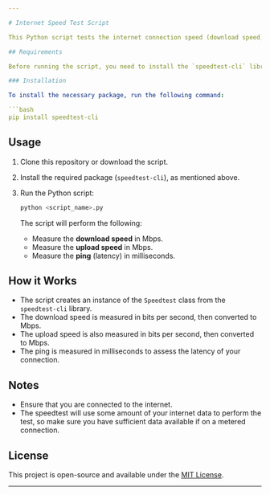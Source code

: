 ```yaml
---

# Internet Speed Test Script

This Python script tests the internet connection speed (download speed, upload speed, and ping) using the `speedtest-cli` library. The results are displayed in megabits per second (Mbps) for download and upload speeds, and in milliseconds (ms) for ping.

## Requirements

Before running the script, you need to install the `speedtest-cli` library.

### Installation

To install the necessary package, run the following command:

```bash
pip install speedtest-cli
```

## Usage

1. Clone this repository or download the script.

2. Install the required package (`speedtest-cli`), as mentioned above.

3. Run the Python script:

   ```bash
   python <script_name>.py
   ```

   The script will perform the following:
   - Measure the **download speed** in Mbps.
   - Measure the **upload speed** in Mbps.
   - Measure the **ping** (latency) in milliseconds.


## How it Works

- The script creates an instance of the `Speedtest` class from the `speedtest-cli` library.
- The download speed is measured in bits per second, then converted to Mbps.
- The upload speed is also measured in bits per second, then converted to Mbps.
- The ping is measured in milliseconds to assess the latency of your connection.

## Notes

- Ensure that you are connected to the internet.
- The speedtest will use some amount of your internet data to perform the test, so make sure you have sufficient data available if on a metered connection.

## License

This project is open-source and available under the [MIT License](LICENSE).

---
```

